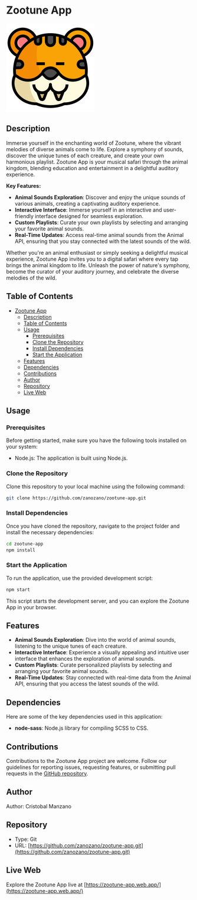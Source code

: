 # Zootune App

![Zootune App](/public/assets/imgs/favicon.svg)

## Description

Immerse yourself in the enchanting world of Zootune, where the vibrant melodies of diverse animals come to life. Explore a symphony of sounds, discover the unique tunes of each creature, and create your own harmonious playlist. Zootune App is your musical safari through the animal kingdom, blending education and entertainment in a delightful auditory experience.

**Key Features:**

- **Animal Sounds Exploration**: Discover and enjoy the unique sounds of various animals, creating a captivating auditory experience.
- **Interactive Interface**: Immerse yourself in an interactive and user-friendly interface designed for seamless exploration.
- **Custom Playlists**: Curate your own playlists by selecting and arranging your favorite animal sounds.
- **Real-Time Updates**: Access real-time animal sounds from the Animal API, ensuring that you stay connected with the latest sounds of the wild.

Whether you're an animal enthusiast or simply seeking a delightful musical experience, Zootune App invites you to a digital safari where every tap brings the animal kingdom to life. Unleash the power of nature's symphony, become the curator of your auditory journey, and celebrate the diverse melodies of the wild.

## Table of Contents

- [Zootune App](#zootune-app)
  - [Description](#description)
  - [Table of Contents](#table-of-contents)
  - [Usage](#usage)
    - [Prerequisites](#prerequisites)
    - [Clone the Repository](#clone-the-repository)
    - [Install Dependencies](#install-dependencies)
    - [Start the Application](#start-the-application)
  - [Features](#features)
  - [Dependencies](#dependencies)
  - [Contributions](#contributions)
  - [Author](#author)
  - [Repository](#repository)
  - [Live Web](#live-web)

## Usage

### Prerequisites

Before getting started, make sure you have the following tools installed on your system:

- Node.js: The application is built using Node.js.

### Clone the Repository

Clone this repository to your local machine using the following command:

```bash
git clone https://github.com/zanozano/zootune-app.git
```

### Install Dependencies

Once you have cloned the repository, navigate to the project folder and install the necessary dependencies:

```bash
cd zootune-app
npm install
```

### Start the Application

To run the application, use the provided development script:

```bash
npm start
```

This script starts the development server, and you can explore the Zootune App in your browser.

## Features

- **Animal Sounds Exploration**: Dive into the world of animal sounds, listening to the unique tunes of each creature.
- **Interactive Interface**: Experience a visually appealing and intuitive user interface that enhances the exploration of animal sounds.
- **Custom Playlists**: Curate personalized playlists by selecting and arranging your favorite animal sounds.
- **Real-Time Updates**: Stay connected with real-time data from the Animal API, ensuring that you access the latest sounds of the wild.

## Dependencies

Here are some of the key dependencies used in this application:

- **node-sass**: Node.js library for compiling SCSS to CSS.

## Contributions

Contributions to the Zootune App project are welcome. Follow our guidelines for reporting issues, requesting features, or submitting pull requests in the [GitHub repository](https://github.com/zanozano/zootune-app).

## Author

Author: Cristobal Manzano

## Repository

- Type: Git
- URL: [https://github.com/zanozano/zootune-app.git](https://github.com/zanozano/zootune-app.git)

## Live Web

Explore the Zootune App live at [https://zootune-app.web.app/](https://zootune-app.web.app/)
